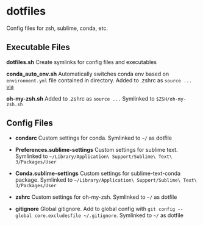 # dotfiles
Config files for zsh, sublime, conda, etc.

## Executable Files

**dotfiles.sh**
Create symlinks for config files and executables 

**conda_auto_env.sh** 
Automatically switches conda env based on `environment.yml` file contained in directory.
Added to .zshrc as `source ... ` 
[via](https://janosh.io/blog/conda-auto-env)

**oh-my-zsh.sh**
Added to .zshrc as `source ...`
Symlinked to `$ZSH/oh-my-zsh.sh` 

## Config Files
- **condarc**
Custom settings for conda. Symlinked to `~/` as dotfile

- **Preferences.sublime-settings**
Custom settings for sublime text. 
Symlinked to `~/Library/Application\ Support/Sublime\ Text\ 3/Packages/User` 

- **Conda.sublime-settings**
Custom settings for sublime-text-conda package. 
Symlinked to `~/Library/Application\ Support/Sublime\ Text\ 3/Packages/User`

- **zshrc**
Custom settings for oh-my-zsh. 
Symlinked to `~/` as dotfile

- **gitignore**
Global gitignore. 
Add to global config with `git config --global core.excludesfile ~/.gitignore`. Symlinked to `~/` as dotfile